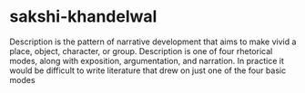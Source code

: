 # sakshi-khandelwal
Description is the pattern of narrative development that aims to make vivid a place, object, character, or group. Description is one of four rhetorical modes, along with exposition, argumentation, and narration. In practice it would be difficult to write literature that drew on just one of the four basic modes
